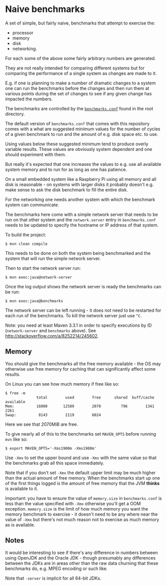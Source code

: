 Naive benchmarks
================

A set of simple, but fairly naive, benchmarks that attempt to exercise the:

* processor
* memory
* disk
* networking.

For each some of the above some fairly arbitrary numbers are generated.

They are not really intended for comparing different systems but for comparing the performance of a single system as changes are made to it.

E.g. if one is planning to make a number of dramatic changes to a system one can run the benchmarks before the changes and then run them at various points during the set of changes to see if any given change has impacted the numbers.

The benchmarks are controlled by the [`benchmarks.conf`](benchmarks.conf) found in the root directory.

The default version of `benchmarks.conf` that comes with this repository comes with a what are suggested minimum values for the number of cycles of a given benchmark to run and the amount of e.g. disk space etc. to use.

Using values below these suggested minimum tend to produce overly variable results. These values are obviously system dependent and one should experiment with them.

But really it's expected that one increases the values to e.g. use all available system memory and to run for as long as one has patience.

On a small embedded system like a Raspberry Pi using all memory and all disk is reasonable - on systems with larger disks it probably doesn't e.g. make sense to ask the disk benchmark to fill the entire disk.

For the networking one needs another system with which the benchmark system can communicate.

The benchmarks here come with a simple network server that needs to be run on that other system and the `network.server` entry in `benchmarks.conf` needs to be updated to specify the hostname or IP address of that system.

To build the project:

    $ mvn clean compile

This needs to be done on both the system being benchmarked and the system that will run the simple network server.

Then to start the network server run:

    $ mvn exec:java@network-server

Once the log output shows the network server is ready the benchmarks can be run:

    $ mvn exec:java@benchmarks

The network server can be left running - it does not need to be restarted for each run of the benchmarks. To kill the network server just use `^C`.

Note: you need at least Maven 3.3.1 in order to specify executions by ID (`network-server` and `benchmarks` above). See <http://stackoverflow.com/a/8252214/245602>.

Memory
------

You should give the benchmarks all the free memory available - the OS may otherwise use free memory for caching that can significantly affect some results.

On Linux you can see how much memory if free like so:

    $ free -m
                  total        used        free      shared  buff/cache   available
    Mem:          16000       12589        2070         796        1341        2261
    Swap:          8143        2119        6024

Here we see that 2070MiB are free.

To give nearly all of this to the benchmarks set `MAVEN_OPTS` before running `mvn` like so:

    $ export MAVEN_OPTS='-Xms1900m -Xmx1900m'

Use `-Xmx` to set the upper bound and use `-Xms` with the same value so that the benchmarks grab all this space immediately.

Note that if you don't set `-Xmx` the default upper limit may be much higher than the actual amount of free memory. When the benchmarks start up one of the first things logged is the amount of free memory that the JVM **thinks** is available to it.

Important: you have to ensure the value of `memory.size` in `benchmarks.conf` is less than the value specified with `-Xmx` otherwise you'll get a OOM exception. `memory.size` is the limit of how much memory you want the memory benchmark to exercise - it doesn't need to be any where near the value of `-Xmx` but there's not much reason not to exercise as much memory as is available.

Notes
-----

It would be interesting to see if there's any difference in numbers between using OpenJDK and the Oracle JDK - though presumably any differences between the JDKs are in areas other than the raw data churning that these benchmarks do, e.g. MPEG encoding or such like.

Note that `-server` is implicit for all 64-bit JDKs.
